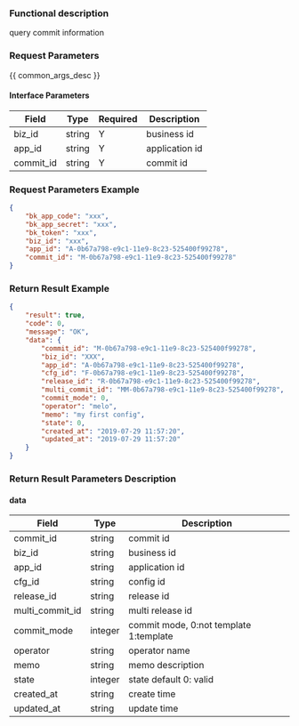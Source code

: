 ### Functional description

query commit information

### Request Parameters

{{ common_args_desc }}

#### Interface Parameters

| Field       | Type      | Required | Description |
|-------------|-----------|----------|-------------|
| biz_id      |  string   | Y        | business id  |
| app_id      |  string   | Y        | application id |
| commit_id   |  string   | Y        | commit id  |

### Request Parameters Example

```json
{
    "bk_app_code": "xxx",
    "bk_app_secret": "xxx",
    "bk_token": "xxx",
    "biz_id": "xxx",
    "app_id": "A-0b67a798-e9c1-11e9-8c23-525400f99278",
    "commit_id": "M-0b67a798-e9c1-11e9-8c23-525400f99278"
}
```

### Return Result Example

```json
{
    "result": true,
    "code": 0,
    "message": "OK",
    "data": {
        "commit_id": "M-0b67a798-e9c1-11e9-8c23-525400f99278",
        "biz_id": "XXX",
        "app_id": "A-0b67a798-e9c1-11e9-8c23-525400f99278",
        "cfg_id": "F-0b67a798-e9c1-11e9-8c23-525400f99278",
        "release_id": "R-0b67a798-e9c1-11e9-8c23-525400f99278",
        "multi_commit_id": "MM-0b67a798-e9c1-11e9-8c23-525400f99278",
        "commit_mode": 0,
        "operator": "melo",
        "memo": "my first config",
        "state": 0,
        "created_at": "2019-07-29 11:57:20",
        "updated_at": "2019-07-29 11:57:20"
    }
}
```

### Return Result Parameters Description

#### data

| Field          | Type      | Description |
|----------------|-----------|-------------|
| commit_id      |  string   | commit id  |
| biz_id         |  string   | business id  |
| app_id         |  string   | application id  |
| cfg_id         |  string   | config id  |
| release_id     |  string   | release id  |
| multi_commit_id|  string   | multi release id  |
| commit_mode    |  integer  | commit mode, 0:not template 1:template  |
| operator       |  string   | operator name  |
| memo           |  string   | memo description |
| state          |  integer  | state default 0: valid |
| created_at     |  string   | create time |
| updated_at     |  string   | update time |
